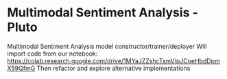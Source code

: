 # Multimodal Sentiment Analysis - Pluto

Multimodal Sentiment Analysis model constructor/trainer/deployer
Will import code from our notebook: https://colab.research.google.com/drive/1MYaJZZshcTsmVipJCqeHbdDpmX59QfmG
Then refactor and explore alternative implementations
